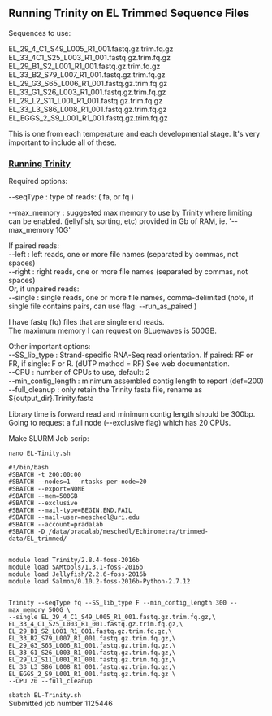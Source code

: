 ## Running Trinity on EL Trimmed Sequence Files

Sequences to use:

EL_29_4_C1_S49_L005_R1_001.fastq.gz.trim.fq.gz  
EL_33_4C1_S25_L003_R1_001.fastq.gz.trim.fq.gz    
EL_29_B1_S2_L001_R1_001.fastq.gz.trim.fq.gz    
EL_33_B2_S79_L007_R1_001.fastq.gz.trim.fq.gz    
EL_29_G3_S65_L006_R1_001.fastq.gz.trim.fq.gz    
EL_33_G1_S26_L003_R1_001.fastq.gz.trim.fq.gz    
EL_29_L2_S11_L001_R1_001.fastq.gz.trim.fq.gz    
EL_33_L3_S86_L008_R1_001.fastq.gz.trim.fq.gz    
EL_EGGS_2_S9_L001_R1_001.fastq.gz.trim.fq.gz    

This is one from each temperature and each developmental stage. It's very important to include all of these.

### [Running Trinity](https://github.com/trinityrnaseq/trinityrnaseq/wiki/Running-Trinity)

Required options:  

--seqType <string>      : type of reads: ( fa, or fq )

--max_memory <string>      : suggested max memory to use by Trinity where limiting can be enabled. (jellyfish, sorting, etc) provided in Gb of RAM, ie.  '--max_memory 10G'

If paired reads:  
  --left  <string>    : left reads, one or more file names (separated by commas, not spaces)  
  --right <string>    : right reads, one or more file names (separated by commas, not spaces)  
Or, if unpaired reads:  
  --single <string>   : single reads, one or more file names, comma-delimited (note, if single file contains pairs, can use flag: --run_as_paired )


I have fastq (fq) files that are single end reads.  
The maximum memory I can request on BLuewaves is 500GB.

Other important options:  
--SS_lib_type <string>     : Strand-specific RNA-Seq read orientation. If paired: RF or FR, if single: F or R.   (dUTP method = RF)  See web documentation.  
--CPU <int>                     : number of CPUs to use, default: 2  
--min_contig_length <int>       : minimum assembled contig length to report (def=200)  
--full_cleanup                  : only retain the Trinity fasta file, rename as ${output_dir}.Trinity.fasta

Library time is forward read and minimum contig length should be 300bp. Going to request a full node (--exclusive flag) which has 20 CPUs.


Make SLURM Job scrip:

`nano EL-Tinity.sh`
```
#!/bin/bash
#SBATCH -t 200:00:00
#SBATCH --nodes=1 --ntasks-per-node=20
#SBATCH --export=NONE
#SBATCH --mem=500GB
#SBATCH --exclusive
#SBATCH --mail-type=BEGIN,END,FAIL
#SBATCH --mail-user=meschedl@uri.edu
#SBATCH --account=pradalab
#SBATCH -D /data/pradalab/meschedl/Echinometra/trimmed-data/EL_trimmed/


module load Trinity/2.8.4-foss-2016b
module load SAMtools/1.3.1-foss-2016b
module load Jellyfish/2.2.6-foss-2016b
module load Salmon/0.10.2-foss-2016b-Python-2.7.12


Trinity --seqType fq --SS_lib_type F --min_contig_length 300 --max_memory 500G \
--single EL_29_4_C1_S49_L005_R1_001.fastq.gz.trim.fq.gz,\
EL_33_4_C1_S25_L003_R1_001.fastq.gz.trim.fq.gz,\
EL_29_B1_S2_L001_R1_001.fastq.gz.trim.fq.gz,\
EL_33_B2_S79_L007_R1_001.fastq.gz.trim.fq.gz,\
EL_29_G3_S65_L006_R1_001.fastq.gz.trim.fq.gz,\
EL_33_G1_S26_L003_R1_001.fastq.gz.trim.fq.gz,\
EL_29_L2_S11_L001_R1_001.fastq.gz.trim.fq.gz,\
EL_33_L3_S86_L008_R1_001.fastq.gz.trim.fq.gz,\
EL_EGGS_2_S9_L001_R1_001.fastq.gz.trim.fq.gz \
--CPU 20 --full_cleanup
```
`sbatch EL-Trinity.sh`  
Submitted job number 1125446
